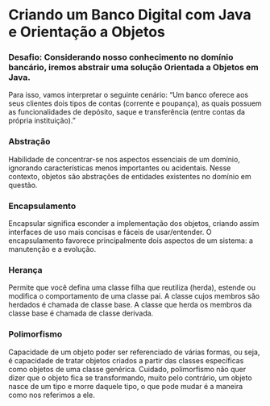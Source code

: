 # Criando um Banco Digital com Java e Orientação a Objetos

### Desafio: Considerando nosso conhecimento no domínio bancário, iremos abstrair uma solução Orientada a Objetos em Java. 
Para isso, vamos interpretar o seguinte cenário: “Um banco oferece aos seus clientes dois tipos de contas (corrente e poupança), 
as quais possuem as funcionalidades de depósito, saque e transferência (entre contas da própria instituição).”

### Abstração
Habilidade de concentrar-se nos aspectos essenciais de um domínio, ignorando características menos importantes ou acidentais. 
Nesse contexto, objetos são abstrações de entidades existentes no domínio em questão.

### Encapsulamento
Encapsular significa esconder a implementação dos objetos, criando assim interfaces de uso mais concisas e fáceis de usar/entender. 
O encapsulamento favorece principalmente dois aspectos de um sistema: a manutenção e a evolução.

### Herança
Permite que você defina uma classe filha que reutiliza (herda), estende ou modifica o comportamento de uma classe pai. 
A classe cujos membros são herdados é chamada de classe base. A classe que herda os membros da classe base é chamada de classe derivada.

### Polimorfismo
Capacidade de um objeto poder ser referenciado de várias formas, ou seja, é capacidade de tratar objetos criados a partir das classes 
específicas como objetos de uma classe genérica. Cuidado, polimorfismo não quer dizer que o objeto fica se transformando, muito pelo contrário, 
um objeto nasce de um tipo e morre daquele tipo, o que pode mudar é a maneira como nos referimos a ele.
